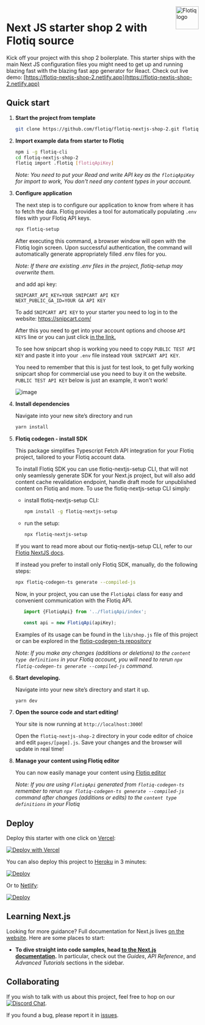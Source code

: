 <a href="https://flotiq.com/">
    <img src="https://editor.flotiq.com/fonts/fq-logo.svg" alt="Flotiq logo" title="Flotiq" align="right" height="60" />
</a>

Next JS starter shop 2 with Flotiq source
===========================

Kick off your project with this shop 2 boilerplate. This starter ships with the main Next JS configuration files you might need to get up and running blazing fast with the blazing fast app generator for React.
Check out live demo: [https://flotiq-nextjs-shop-2.netlify.app](https://flotiq-nextjs-shop-2.netlify.app) 

## Quick start

1. **Start the project from template**

    ```bash
    git clone https://github.com/flotiq/flotiq-nextjs-shop-2.git flotiq-nextjs-shop-2
    ```
2. **Import example data from starter to Flotiq**
   
   ```bash
   npm i -g flotiq-cli
   cd flotiq-nextjs-shop-2
   flotiq import .flotiq [flotiqApiKey]
   ```
   _Note: You need to put your Read and write API key as the `flotiqApiKey` for import to work, You don't need any content types in your account._

3. **Configure application**

   The next step is to configure our application to know from where it has to fetch the data.
   Flotiq provides a tool for automatically populating `.env` files with your Flotiq API keys.

   ```bash
   npx flotiq-setup
   ```
    After executing this command, a browser window will open with the Flotiq login screen. Upon successful authentication,
    the command will automatically generate appropriately filled .env files for you.

    _Note: If there are existing .env files in the project, flotiq-setup may overwrite them._

    and add api key:

    ```
    SNIPCART_API_KEY=YOUR SNIPCART API KEY
    NEXT_PUBLIC_GA_ID=YOUR GA API KEY
    ```
    To add `SNIPCART API KEY` to your starter you need to log in to the website: https://snipcart.com/

    After this you need to get into your account options and choose `API KEYS` line or you can just click [in the link.](   https://app.snipcart.com/dashboard/account/credentials)

    To see how snipcart shop is working you need to copy `PUBLIC TEST API KEY` and paste it into your `.env` file instead `YOUR SNIPCART API KEY`.

    You need to remember that this is just for test look, to get fully working snipcart shop for commercial use you need to buy it on the website.
    `PUBLIC TEST API KEY` below is just an example, it won't work!

   ![image](https://user-images.githubusercontent.com/110597769/197960204-d6128d53-aa1d-4dd8-a482-886ea55296a1.png)

4. **Install dependencies**

   Navigate into your new site’s directory and run

   ```bash
   yarn install
   ```

5. **Flotiq codegen - install SDK**

   This package simplifies Typescript Fetch API integration for your Flotiq project, tailored to your Flotiq account
   data.
    
   To install Flotiq SDK you can use flotiq-nextjs-setup CLI, that will not only seamlessly generate SDK for your Next.js project, but will also add content cache revalidation endpoint, handle draft mode for unpublished content on Flotiq and more. To use the flotiq-nextjs-setup CLI simply:
   - install flotiq-nextjs-setup CLI:
      ```bash
      npm install -g flotiq-nextjs-setup
      ```
   - run the setup:
      ```bash
      npx flotiq-nextjs-setup
        ```
   If you want to read more about our flotiq-nextjs-setup CLI, refer to our [Flotiq NextJS docs](https://flotiq.com/docs/Universe/nextjs/nextjs-setup/).

   If instead you prefer to install only Flotiq SDK, manually, do the following steps:

   ```bash
   npx flotiq-codegen-ts generate --compiled-js
   ```

   Now, in your project, you can use the `FlotiqApi` class for easy and convenient communication with the Flotiq API.

   ```javascript
      import {FlotiqApi} from '../flotiqApi/index';
      
      const api = new FlotiqApi(apiKey);
   ```

   Examples of its usage can be found in the `lib/shop.js` file of this project or can be explored in the
   [flotiq-codegen-ts repository](https://github.com/flotiq/flotiq-codegen-ts)

   _Note: If you make any changes (additions or deletions) to the `content type definitions` in your Flotiq account, you will need to rerun `npx flotiq-codegen-ts generate --compiled-js` command._

   
6. **Start developing.**

   Navigate into your new site’s directory and start it up.

    ```shell
    yarn dev
    ```

7. **Open the source code and start editing!**

   Your site is now running at `http://localhost:3000`!

   Open the `flotiq-nextjs-shop-2` directory in your code editor of choice and edit `pages/[page].js`. Save your changes and the browser will update in real time!

8. **Manage your content using Flotiq editor**

   You can now easily manage your content using [Flotiq editor](https://editor.flotiq.com)

   _Note: If you are using `FlotiqApi` generated from `flotiq-codegen-ts` remember to rerun `npx flotiq-codegen-ts generate --compiled-js`
   command after changes (additions or edits) to the `content type definitions` in your Flotiq_

## Deploy

Deploy this starter with one click on [Vercel](https://vercel.com/):

[![Deploy with Vercel](https://vercel.com/button)](https://vercel.com/new/clone?repository-url=https%3A%2F%2Fgithub.com%2Fflotiq%2Fflotiq-nextjs-shop-2)

You can also deploy this project to [Heroku](https://www.heroku.com/) in 3 minutes:

[![Deploy](https://www.herokucdn.com/deploy/button.svg)](https://heroku.com/deploy?template=https%3A%2F%2Fgithub.com%2Fflotiq%2Fflotiq-nextjs-shop-2)

Or to [Netlify](https://www.netlify.com/):

[![Deploy](https://www.netlify.com/img/deploy/button.svg)](https://app.netlify.com/start/deploy?repository=https%3A%2F%2Fgithub.com%2Fflotiq%2Fflotiq-nextjs-shop-2)

## Learning Next.js

Looking for more guidance? Full documentation for Next.js lives [on the website](https://nextjs.org/). Here are some places to start:

- **To dive straight into code samples, head [to the Next.js documentation](https://nextjs.org/docs/getting-started).** In particular, check out the _Guides_, _API Reference_, and _Advanced Tutorials_ sections in the sidebar.

## Collaborating

If you wish to talk with us about this project, feel free to hop on our [![Discord Chat](https://img.shields.io/discord/682699728454025410.svg)](https://discord.gg/FwXcHnX).

If you found a bug, please report it in [issues](https://github.com/flotiq/flotiq-nextjs-shop-2/issues).

